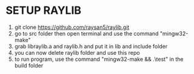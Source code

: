 # SETUP RAYLIB
1. git clone https://github.com/raysan5/raylib.git
2. go to src folder then open terminal and use the command "mingw32-make"
3. grab libraylib.a and raylib.h and put it in lib and include folder
4. you can now delete raylib folder and use this repo
5. to run program, use the command "mingw32-make && .\test" in the build folder